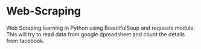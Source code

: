 # Web-Scraping
Web Scraping learning in Python using BeautifulSoup and requests module.
This will try to read data from google dpreadsheet and count the details from facebook.
